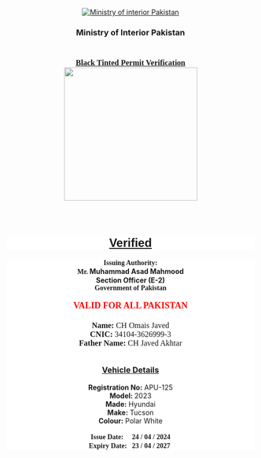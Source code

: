 <div class="blog-name">
<div class="section" id="header" name="Header">
<div class="widget Header" data-version="2" id="Header1">
<div class="header-widget">
<p style="text-align: center;"><a class="header-image-wrapper" href="https://www.ministryofinteriorpakistan.com/"><img alt="Ministry of interior Pakistan" data-original-height="414" data-original-width="740" src="https://blogger.googleusercontent.com/img/a/AVvXsEjlO-rczSyJygdhYKrEbIFg4mHx1tl_gTyQvMSf89F0XOyogdyAqd_7x1RCBEX1NrYi8aXmpOIbxqhHj_S2o4KAvnIoGMxYtUzwjF7xe7Y52ALt7tKM3bKCdfdT4QxPJ9gdH2zYiXNIHtJxEq8IyhsYjYr1GPi8SSbAPhTjg5g2to101vqYxDDyWdfs=s740" srcset="https://blogger.googleusercontent.com/img/a/AVvXsEjlO-rczSyJygdhYKrEbIFg4mHx1tl_gTyQvMSf89F0XOyogdyAqd_7x1RCBEX1NrYi8aXmpOIbxqhHj_S2o4KAvnIoGMxYtUzwjF7xe7Y52ALt7tKM3bKCdfdT4QxPJ9gdH2zYiXNIHtJxEq8IyhsYjYr1GPi8SSbAPhTjg5g2to101vqYxDDyWdfs=w120 120w, https://blogger.googleusercontent.com/img/a/AVvXsEjlO-rczSyJygdhYKrEbIFg4mHx1tl_gTyQvMSf89F0XOyogdyAqd_7x1RCBEX1NrYi8aXmpOIbxqhHj_S2o4KAvnIoGMxYtUzwjF7xe7Y52ALt7tKM3bKCdfdT4QxPJ9gdH2zYiXNIHtJxEq8IyhsYjYr1GPi8SSbAPhTjg5g2to101vqYxDDyWdfs=w240 240w, https://blogger.googleusercontent.com/img/a/AVvXsEjlO-rczSyJygdhYKrEbIFg4mHx1tl_gTyQvMSf89F0XOyogdyAqd_7x1RCBEX1NrYi8aXmpOIbxqhHj_S2o4KAvnIoGMxYtUzwjF7xe7Y52ALt7tKM3bKCdfdT4QxPJ9gdH2zYiXNIHtJxEq8IyhsYjYr1GPi8SSbAPhTjg5g2to101vqYxDDyWdfs=w480 480w, https://blogger.googleusercontent.com/img/a/AVvXsEjlO-rczSyJygdhYKrEbIFg4mHx1tl_gTyQvMSf89F0XOyogdyAqd_7x1RCBEX1NrYi8aXmpOIbxqhHj_S2o4KAvnIoGMxYtUzwjF7xe7Y52ALt7tKM3bKCdfdT4QxPJ9gdH2zYiXNIHtJxEq8IyhsYjYr1GPi8SSbAPhTjg5g2to101vqYxDDyWdfs=w640 640w, https://blogger.googleusercontent.com/img/a/AVvXsEjlO-rczSyJygdhYKrEbIFg4mHx1tl_gTyQvMSf89F0XOyogdyAqd_7x1RCBEX1NrYi8aXmpOIbxqhHj_S2o4KAvnIoGMxYtUzwjF7xe7Y52ALt7tKM3bKCdfdT4QxPJ9gdH2zYiXNIHtJxEq8IyhsYjYr1GPi8SSbAPhTjg5g2to101vqYxDDyWdfs=w800 800w"> </a></p>

<h3 class="post-title entry-title" style="text-align: center;">Ministry of Interior Pakistan</h3>

<h3 class="post-title entry-title" style="text-align: center;"><br>
<u><span style="font-size:16px;"><b style="text-align: center;"><span style="font-family: Fjalla One;">Black Tinted Permit Verification</span></b></span></u><br>
<a href="https://blogger.googleusercontent.com/img/a/AVvXsEiyUBXfrWvKaiElCYkP7wa50L-5g2lfLTnsbI6uOLaqoMosoLyj5nVQdNSQ8CsFXxTVJA3LHdrwOcrpMxk-6Ugta1AFxRCAJc3TO18l447aBw_bjIeD3Z2luAhrikuPTBK_fFmsSrz8QmM84qEhhcxPhffrYj0RouxfBLKXJ39OGmOqR6SSsRgjmnFp=s910" style="background-attachment: initial; background-clip: initial; background-image: initial; background-origin: initial; background-position: initial; background-repeat: initial; background-size: initial; color: #942b2b; font-family: Lora, serif; font-size: 14px; margin-left: 1em; margin-right: 1em; text-decoration-line: none;"><img border="0" data-original-height="910" data-original-width="771" height="320" src="https://blogger.googleusercontent.com/img/a/AVvXsEiyUBXfrWvKaiElCYkP7wa50L-5g2lfLTnsbI6uOLaqoMosoLyj5nVQdNSQ8CsFXxTVJA3LHdrwOcrpMxk-6Ugta1AFxRCAJc3TO18l447aBw_bjIeD3Z2luAhrikuPTBK_fFmsSrz8QmM84qEhhcxPhffrYj0RouxfBLKXJ39OGmOqR6SSsRgjmnFp=s320" style="border: 0px; height: auto; max-width: 100%;" width="271"></a></h3>

<div class="post-body-container">
<div class="post-body entry-content float-container" id="post-body-8809544418280167335">
<div class="separator" style="clear: both; text-align: center;"><span style="text-align: left;">&nbsp;</span></div>

<h1 style="background-color: white; clear: both; font-family: Lora, serif; text-align: center;"><span style="font-family: arial;"><b><u><span style="font-size: x-large;">Verified</span></u></b></span></h1>

<div class="separator" style="background-color: white; clear: both; text-align: center;"><span style="font-family: Lora, serif;"><span style="font-size: 14px;"><b>Issuing Authority:</b></span></span></div>

<div class="separator" style="background-color: white; clear: both; text-align: center;"><span style="font-family: Lora, serif;"><span style="font-size: 14px;"><b>Mr.&nbsp;</b></span></span><b>Muhammad Asad Mahmood</b></div>

<div class="separator" style="background-color: white; clear: both; text-align: center;"><b>Section Officer (E-2)</b></div>

<div class="separator" style="background-color: white; clear: both; text-align: center;"><span style="background-color: transparent; font-size: 14px; text-align: left;"><span style="font-family: Lora, serif;"><b>Government of Pakistan</b></span></span><br>
&nbsp;</div>

<div class="separator" style="background-color: white; clear: both; text-align: center;"><strong><span style="color:#ff0000;"><span class="marker"><span style="font-size:18px;"><span style="background-color: transparent; text-align: left;"><span style="font-family: Lora, serif;"><span style="font-weight: 700;">VALID FOR ALL PAKISTAN<br>
&nbsp;</span></span></span></span></span></span></strong></div>

<div class="separator" style="background-color: white; clear: both; text-align: center;"><strong><span style="font-size:16px;"><span style="background-color: transparent; text-align: left;"><span style="font-family: Lora, serif;">Name:</span></span></span></strong><span style="font-size:16px;"><span style="background-color: transparent; text-align: left;"><span style="font-family: Lora, serif;">&nbsp;CH Omais Javed</span></span></span><br>
<strong><span style="font-size:16px;"><span style="background-color: transparent; text-align: left;"><span style="font-family: Lora, serif;">CNIC:</span></span></span></strong><span style="font-size:16px;"><span style="background-color: transparent; text-align: left;"><span style="font-family: Lora, serif;">&nbsp;34104-3626999-3</span></span></span><br>
<strong><span style="font-size:16px;"><span style="background-color: transparent; text-align: left;"><span style="font-family: Lora, serif;">Father Name:</span></span></span></strong><span style="font-size:16px;"><span style="background-color: transparent; text-align: left;"><span style="font-family: Lora, serif;">&nbsp;CH Javed Akhtar</span></span></span>

<div style="text-align: center;"><strong><span style="font-size:16px;"><span style="background-color: transparent; text-align: left;"><span style="font-family: Lora, serif;"></span></span></span></strong><span style="background-color: transparent; text-align: left;"><span style="font-size: 16px; font-family: Lora, serif;">&nbsp;</span>&nbsp;</span><span style="font-size: 16px; font-family: Lora, serif; text-align: left;"></span></div>
</div>

<div class="separator" style="background-color: white; clear: both; text-align: center;"><br>
<span style="font-size:16px;"><u><strong>Vehicle Details</strong></u></span><br>
<br>
<strong>Registration No:</strong>&nbsp;APU-125<br>
<strong>Model:&nbsp;</strong>2023<br>
<strong>Made:</strong>&nbsp;Hyundai<br>
<strong>Make:</strong>&nbsp;Tucson<br>
<strong>Colour:</strong>&nbsp;Polar White<br>
<br>
<span style="font-size:14px;"><strong><span style="background-color: transparent; text-align: left;"><span style="font-family: Lora, serif;">Issue Date:&nbsp; &nbsp; &nbsp;24 / 04 / 2024</span></span></strong><br>
<span style="background-color: transparent; text-align: left;"><span style="font-family: Lora, serif;"><strong>Expiry Date:&nbsp; &nbsp;23 / 04 / 2027</strong></span></span></span>&nbsp;</div>
